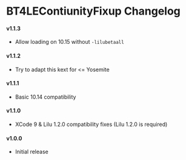 BT4LEContiunityFixup Changelog
=============================
#### v1.1.3
- Allow loading on 10.15 without `-lilubetaall`

#### v1.1.2
- Try to adapt this kext for <= Yosemite

#### v1.1.1
- Basic 10.14 compatibility

#### v1.1.0
- XCode 9 & Lilu 1.2.0 compatibility fixes (Lilu 1.2.0 is required)

#### v1.0.0
- Initial release
